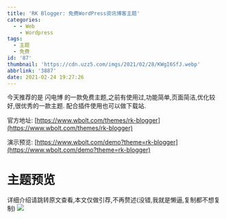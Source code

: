 ```yaml
---
title: 'RK Blogger: 免费WordPress资讯博客主题'
categories:
  - - Web
    - Wordpress
tags:
  - 主题
  - 免费
id: '87'
thumbnail: 'https://cdn.uzz5.com/imgs/2021/02/28/KWgI6SfJ.webp'
abbrlink: '3887'
date: 2021-02-24 19:27:26
---
```


今天推荐的是 闪电博 的一款免费主题,之前有使用过,功能简单,页面简洁,优化较好,很优秀的一款主题. 配合插件使用也可以做下载站. 

官方地址: [https://www.wbolt.com/themes/rk-blogger](https://www.wbolt.com/themes/rk-blogger) 

演示预览: [https://www.wbolt.com/demo?theme=rk-blogger](https://www.wbolt.com/demo?theme=rk-blogger)

# 主题预览

详细介绍请跳转原文查看,本文仅做引荐,不再赘述(没错,我就是懒逼,复制都不想复制) ![](https://cdn.uzz5.com/imgs/2021/02/28/KTI4o8wm.webp )